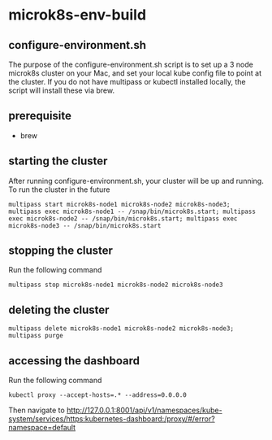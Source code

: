 # microk8s-env-build

## configure-environment.sh
The purpose of the configure-environment.sh script is to set up a 3 node microk8s cluster on your Mac, and set your local kube config file to point at the cluster. If you do not have multipass or kubectl installed locally, the script will install these via brew.

## prerequisite
- brew

## starting the cluster
After running configure-environment.sh, your cluster will be up and running. To run the cluster in the future

```
multipass start microk8s-node1 microk8s-node2 microk8s-node3; multipass exec microk8s-node1 -- /snap/bin/microk8s.start; multipass exec microk8s-node2 -- /snap/bin/microk8s.start; multipass exec microk8s-node3 -- /snap/bin/microk8s.start
```

## stopping the cluster
Run the following command

```
multipass stop microk8s-node1 microk8s-node2 microk8s-node3
```

## deleting the cluster

```
multipass delete microk8s-node1 microk8s-node2 microk8s-node3; multipass purge
```

## accessing the dashboard
Run the following command

```
kubectl proxy --accept-hosts=.* --address=0.0.0.0
```
Then navigate to http://127.0.0.1:8001/api/v1/namespaces/kube-system/services/https:kubernetes-dashboard:/proxy/#/error?namespace=default
